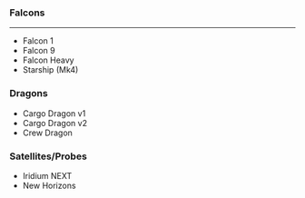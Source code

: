 ### Falcons
***
* Falcon 1
* Falcon 9
* Falcon Heavy
* Starship (Mk4)
### Dragons
* Cargo Dragon v1
* Cargo Dragon v2
* Crew Dragon
### Satellites/Probes
* Iridium NEXT
* New Horizons
